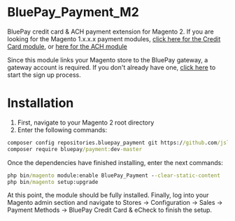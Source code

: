 # BluePay_Payment_M2

BluePay credit card &amp; ACH payment extension for Magento 2. If you are looking for the Magento 1.x.x.x payment modules, [click here for the Credit Card module](https://www.magentocommerce.com/magento-connect/bluepay-creditcard-2-1.html), or [here for the ACH module](https://www.magentocommerce.com/magento-connect/bluepay-echeck.html)

Since this module links your Magento store to the BluePay gateway, a gateway account is required. If you don't already have one, [click here](https://www.bluepay.com/contact-us/get-started/) to start the sign up process.

# Installation
1. First, navigate to your Magento 2 root directory
2. Enter the following commands:

```cmd
composer config repositories.bluepay_payment git https://github.com/jslingerland/BluePay_Payment_M2.git
composer require bluepay/payment:dev-master
```

Once the dependencies have finished installing, enter the next commands:

```cmd
php bin/magento module:enable BluePay_Payment --clear-static-content
php bin/magento setup:upgrade
```

At this point, the module should be fully installed. Finally, log into your Magento admin section and navigate to Stores -> Configuration -> Sales -> Payment Methods -> BluePay Credit Card & eCheck to finish the setup.
